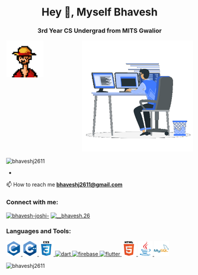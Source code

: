 <h1 align="center">Hey 👋, Myself Bhavesh</h1>
<h3 align="center">3rd Year CS Undergrad from MITS Gwalior</h3>

<div style="display: flex; justify-content: space-between;">
  <img src="https://github.com/bhaveshj2611/bhaveshj2611/raw/main/gif/227779362-cacda485-cab4-4e28-8a27-a4d2a918a7ac.gif" alt="Luffy" width="100" height="100">
  <div style="margin-left: auto;">
    <img src="https://github.com/bhaveshj2611/bhaveshj2611/raw/main/gif/229223263-cf2e4b07-2615-4f87-9c38-e37600f8381a.gif" alt="Developer" width="300" height="300">
  </div>
</div>

<p align="left"> <img src="https://komarev.com/ghpvc/?username=bhaveshj2611&label=Profile%20views&color=0e75b6&style=flat" alt="bhaveshj2611" /> </p>


- 
📫
 How to reach me **bhaveshj2611@gmail.com**

<h3 align="left">Connect with me:</h3>
<p align="left">
<a href="https://linkedin.com/in/bhaveshjoshi26" target="blank"><img align="center" src="https://raw.githubusercontent.com/rahuldkjain/github-profile-readme-generator/master/src/images/icons/Social/linked-in-alt.svg" alt="bhavesh-joshi-" height="30" width="40" /></a>
<a href="https://instagram.com/__bhavesh.26" target="blank"><img align="center" src="https://raw.githubusercontent.com/rahuldkjain/github-profile-readme-generator/master/src/images/icons/Social/instagram.svg" alt="__bhavesh.26" height="30" width="40" /></a>
</p>

<h3 align="left">Languages and Tools:</h3>
<p align="left"> <a href="https://www.cprogramming.com/" target="_blank" rel="noreferrer"> <img src="https://raw.githubusercontent.com/devicons/devicon/master/icons/c/c-original.svg" alt="c" width="40" height="40"/> </a> <a href="https://www.w3schools.com/cpp/" target="_blank" rel="noreferrer"> <img src="https://raw.githubusercontent.com/devicons/devicon/master/icons/cplusplus/cplusplus-original.svg" alt="cplusplus" width="40" height="40"/> </a> <a href="https://www.w3schools.com/css/" target="_blank" rel="noreferrer"> <img src="https://raw.githubusercontent.com/devicons/devicon/master/icons/css3/css3-original-wordmark.svg" alt="css3" width="40" height="40"/> </a> <a href="https://dart.dev" target="_blank" rel="noreferrer"> <img src="https://www.vectorlogo.zone/logos/dartlang/dartlang-icon.svg" alt="dart" width="40" height="40"/> </a> <a href="https://firebase.google.com/" target="_blank" rel="noreferrer"> <img src="https://www.vectorlogo.zone/logos/firebase/firebase-icon.svg" alt="firebase" width="40" height="40"/> </a> <a href="https://flutter.dev" target="_blank" rel="noreferrer"> <img src="https://www.vectorlogo.zone/logos/flutterio/flutterio-icon.svg" alt="flutter" width="40" height="40"/> </a> <a href="https://www.w3.org/html/" target="_blank" rel="noreferrer"> <img src="https://raw.githubusercontent.com/devicons/devicon/master/icons/html5/html5-original-wordmark.svg" alt="html5" width="40" height="40"/> </a> <a href="https://www.java.com" target="_blank" rel="noreferrer"> <img src="https://raw.githubusercontent.com/devicons/devicon/master/icons/java/java-original.svg" alt="java" width="40" height="40"/> </a> <a href="https://www.mysql.com/" target="_blank" rel="noreferrer"> <img src="https://raw.githubusercontent.com/devicons/devicon/master/icons/mysql/mysql-original-wordmark.svg" alt="mysql" width="40" height="40"/> </a> </p>

<p><img align="center" src="https://github-readme-stats.vercel.app/api/top-langs?username=bhaveshj2611&show_icons=true&locale=en&layout=compact" alt="bhaveshj2611" /></p>
